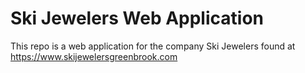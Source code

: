 # Ski Jewelers Web Application

This repo is a web application for the company Ski Jewelers found at <https://www.skijewelersgreenbrook.com>
